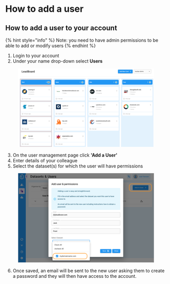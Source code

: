 # How to add a user

## How to add a user to your account

{% hint style="info" %}
Note: you need to have admin permissions to be able to add or modify users
{% endhint %}

1. Login to your account&#x20;
2. Under your name drop-down select **Users**

<figure><img src="../.gitbook/assets/LeadBoxer_App (3).png" alt=""><figcaption></figcaption></figure>

3. On the user management page click **'Add a User'**
4. Enter details of your colleague&#x20;
5. Select the dataset(s) for which the user will have permissions&#x20;

<figure><img src="../.gitbook/assets/LeadBoxer_App (12).png" alt=""><figcaption></figcaption></figure>

6. Once saved, an email will be sent to the new user asking them to create a password and they will then have access to the account.





